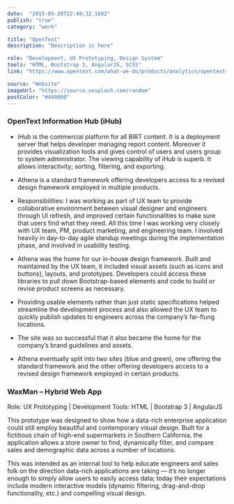```yaml
---
date:  "2015-05-28T22:40:32.169Z"
publish: "true" 
category: "work"

title: "OpenText"
description: "Description is here"

role: "Development, UX Prototyping, Design System"
tools: "HTML, Bootstrap 3, AngularJS, SCSS" 
link: "https://www.opentext.com/what-we-do/products/analytics/opentext-information-hub/?utm_source=actuate&utm_medium=redirect" 

source: "Website"
imageUrl: "https://source.unsplash.com/random"
postColor: "#440000"
---
```


### OpenText Information Hub (iHub)

- iHub is the commercial platform for all BIRT content. It is a deployment server that helps developer managing report content. Moreover it provides visualization tools and gives control of users and users group to system administrator. The viewing capability of iHub is superb. It allows interactivity; sorting, filtering, and exporting.

- Athena is a standard framework offering developers access to a revised design framework employed in multiple products.

- Responsibilities: I was working as part of UX team to provide collaborative environment between visual designer and engineers through UI refresh, and improved certain functionalities to make sure that users find what they need. All this time I was working very closely with UX team, PM, product marketing, and engineering team. I involved heavily in day-to-day agile standup meetings during the implementation phase, and involved in usability testing.

- Athena was the home for our in-house design framework.  Built and maintained by the UX team, it included visual assets (such as icons and buttons), layouts, and prototypes. Developers could access these libraries to pull down Bootstrap-based elements and code to build or revise product screens as necessary.

- Providing usable elements rather than just static specifications helped streamline the development process and also allowed the UX team to quickly publish updates to engineers across the company’s far-flung locations.

- The site was so successful that it also became the home for the company’s brand guidelines and assets.

- Athena eventually split into two sites (blue and green), one offering the standard framework and the other offering developers access to a revised design framework employed in certain products.

### WaxMan – Hybrid Web App

Role: UX Prototyping | Development
Tools: HTML | Bootstrap 3 | AngularJS

This prototype was designed to show how a data-rich enterprise application could still employ beautiful and contemporary visual design.  Built for a fictitious chain of high-end supermarkets in Southern California, the application allows a store owner to find, dynamically filter, and compare sales and demographic data across a number of locations.

This was intended as an internal tool to help educate engineers and sales folk on the direction data-rich applications are taking — it’s no longer enough to simply allow users to easily access data; today their expectations include modern interactive models (dynamic filtering, drag-and-drop functionality, etc.) and compelling visual design.